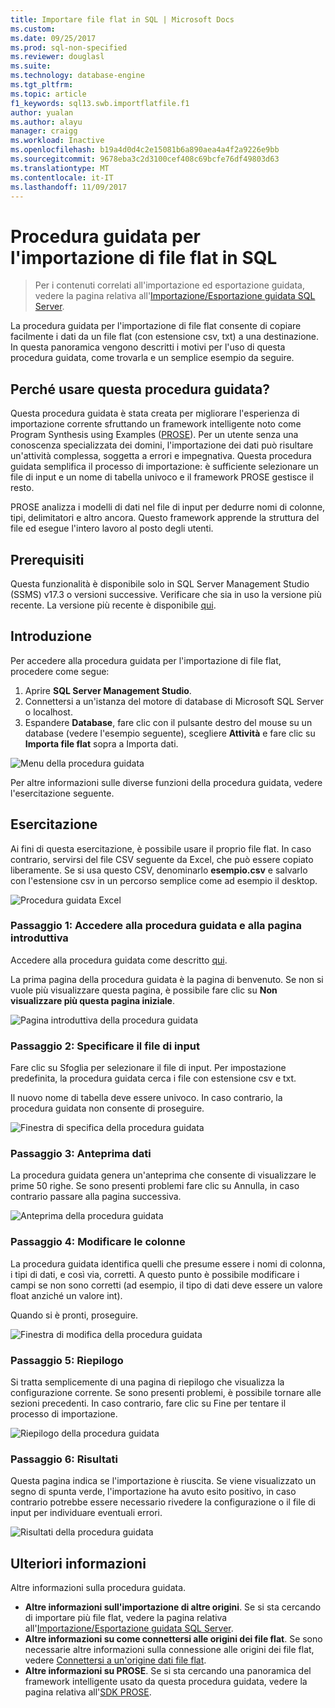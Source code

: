 ```yaml
---
title: Importare file flat in SQL | Microsoft Docs
ms.custom: 
ms.date: 09/25/2017
ms.prod: sql-non-specified
ms.reviewer: douglasl
ms.suite: 
ms.technology: database-engine
ms.tgt_pltfrm: 
ms.topic: article
f1_keywords: sql13.swb.importflatfile.f1
author: yualan
ms.author: alayu
manager: craigg
ms.workload: Inactive
ms.openlocfilehash: b19a4d0d4c2e15081b6a890aea4a4f2a9226e9bb
ms.sourcegitcommit: 9678eba3c2d3100cef408c69bcfe76df49803d63
ms.translationtype: MT
ms.contentlocale: it-IT
ms.lasthandoff: 11/09/2017
---
```

# <a name="import-flat-file-to-sql-wizard"></a>Procedura guidata per l'importazione di file flat in SQL
> Per i contenuti correlati all'importazione ed esportazione guidata, vedere la pagina relativa all'[Importazione/Esportazione guidata SQL Server](https://docs.microsoft.com/en-us/sql/integration-services/import-export-data/import-and-export-data-with-the-sql-server-import-and-export-wizard).

La procedura guidata per l'importazione di file flat consente di copiare facilmente i dati da un file flat (con estensione csv, txt) a una destinazione. In questa panoramica vengono descritti i motivi per l'uso di questa procedura guidata, come trovarla e un semplice esempio da seguire.

## <a name="why-would-i-use-this-wizard"></a>Perché usare questa procedura guidata?
Questa procedura guidata è stata creata per migliorare l'esperienza di importazione corrente sfruttando un framework intelligente noto come Program Synthesis using Examples ([PROSE](https://microsoft.github.io/prose/)). Per un utente senza una conoscenza specializzata dei domini, l'importazione dei dati può risultare un'attività complessa, soggetta a errori e impegnativa. Questa procedura guidata semplifica il processo di importazione: è sufficiente selezionare un file di input e un nome di tabella univoco e il framework PROSE gestisce il resto.

PROSE analizza i modelli di dati nel file di input per dedurre nomi di colonne, tipi, delimitatori e altro ancora. Questo framework apprende la struttura del file ed esegue l'intero lavoro al posto degli utenti.

## <a name="prerequisites"></a>Prerequisiti
Questa funzionalità è disponibile solo in SQL Server Management Studio (SSMS) v17.3 o versioni successive. Verificare che sia in uso la versione più recente. La versione più recente è disponibile [qui](https://docs.microsoft.com/en-us/sql/ssms/download-sql-server-management-studio-ssms).
 
## <a id="started"></a>Introduzione
Per accedere alla procedura guidata per l'importazione di file flat, procedere come segue:

1. Aprire **SQL Server Management Studio**.
2. Connettersi a un'istanza del motore di database di Microsoft SQL Server o localhost.
3. Espandere **Database**, fare clic con il pulsante destro del mouse su un database (vedere l'esempio seguente), scegliere **Attività** e fare clic su **Importa file flat** sopra a Importa dati.

![Menu della procedura guidata](media/import-flat-file-wizard/importffmenu.png)

Per altre informazioni sulle diverse funzioni della procedura guidata, vedere l'esercitazione seguente.

## <a name="tutorial"></a>Esercitazione
Ai fini di questa esercitazione, è possibile usare il proprio file flat. In caso contrario, servirsi del file CSV seguente da Excel, che può essere copiato liberamente. Se si usa questo CSV, denominarlo **esempio.csv** e salvarlo con l'estensione csv in un percorso semplice come ad esempio il desktop.

![Procedura guidata Excel](media/import-flat-file-wizard/importffexample.png)

### <a name="step-1-access-wizard-and-intro-page"></a>Passaggio 1: Accedere alla procedura guidata e alla pagina introduttiva
Accedere alla procedura guidata come descritto [qui](#started).

La prima pagina della procedura guidata è la pagina di benvenuto. Se non si vuole più visualizzare questa pagina, è possibile fare clic su **Non visualizzare più questa pagina iniziale**.

![Pagina introduttiva della procedura guidata](media/import-flat-file-wizard/importffintro.png)

### <a name="step-2-specify-input-file"></a>Passaggio 2: Specificare il file di input
Fare clic su Sfoglia per selezionare il file di input. Per impostazione predefinita, la procedura guidata cerca i file con estensione csv e txt. 

Il nuovo nome di tabella deve essere univoco. In caso contrario, la procedura guidata non consente di proseguire.

![Finestra di specifica della procedura guidata](media/import-flat-file-wizard/importffspecify.png)

### <a name="step-3-preview-data"></a>Passaggio 3: Anteprima dati
La procedura guidata genera un'anteprima che consente di visualizzare le prime 50 righe. Se sono presenti problemi fare clic su Annulla, in caso contrario passare alla pagina successiva.

![Anteprima della procedura guidata](media/import-flat-file-wizard/importffpreview.png)

### <a name="step-4-modify-columns"></a>Passaggio 4: Modificare le colonne
La procedura guidata identifica quelli che presume essere i nomi di colonna, i tipi di dati, e così via, corretti. A questo punto è possibile modificare i campi se non sono corretti (ad esempio, il tipo di dati deve essere un valore float anziché un valore int).

Quando si è pronti, proseguire.

![Finestra di modifica della procedura guidata](media/import-flat-file-wizard/importffmodify.png)

### <a name="step-5-summary"></a>Passaggio 5: Riepilogo
Si tratta semplicemente di una pagina di riepilogo che visualizza la configurazione corrente. Se sono presenti problemi, è possibile tornare alle sezioni precedenti. In caso contrario, fare clic su Fine per tentare il processo di importazione.

![Riepilogo della procedura guidata](media/import-flat-file-wizard/importffsummary.png)

### <a name="step-6-results"></a>Passaggio 6: Risultati
Questa pagina indica se l'importazione è riuscita. Se viene visualizzato un segno di spunta verde, l'importazione ha avuto esito positivo, in caso contrario potrebbe essere necessario rivedere la configurazione o il file di input per individuare eventuali errori.

![Risultati della procedura guidata](media/import-flat-file-wizard/importffresults.png)

## <a name="learn-more"></a>Ulteriori informazioni

Altre informazioni sulla procedura guidata.

- **Altre informazioni sull'importazione di altre origini**. Se si sta cercando di importare più file flat, vedere la pagina relativa all'[Importazione/Esportazione guidata SQL Server](https://docs.microsoft.com/en-us/sql/integration-services/import-export-data/import-and-export-data-with-the-sql-server-import-and-export-wizard).
- **Altre informazioni su come connettersi alle origini dei file flat**. Se sono necessarie altre informazioni sulla connessione alle origini dei file flat, vedere [Connettersi a un'origine dati file flat](https://docs.microsoft.com/en-us/sql/integration-services/import-export-data/connect-to-a-flat-file-data-source-sql-server-import-and-export-wizard).
- **Altre informazioni su PROSE**. Se si sta cercando una panoramica del framework intelligente usato da questa procedura guidata, vedere la pagina relativa all'[SDK PROSE](https://microsoft.github.io/prose/).

